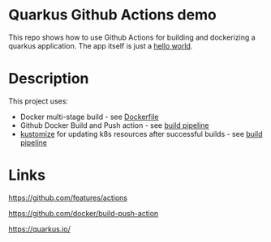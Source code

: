 # Quarkus Github Actions demo

This repo shows how to use Github Actions for building and dockerizing a quarkus application. The app itself is just a [hello world](https://quarkus.io/guides/getting-started).

# Description
This project uses:
- Docker multi-stage build - see [Dockerfile](Dockerfile)
- Github Docker Build and Push action - see [build pipeline](.github/workflows/jekyll.yml)
- [kustomize](https://github.com/kubernetes-sigs/kustomize) for updating k8s resources after successful builds - see [build pipeline](.github/workflows/jekyll.yml)


# Links
https://github.com/features/actions

https://github.com/docker/build-push-action

https://quarkus.io/
